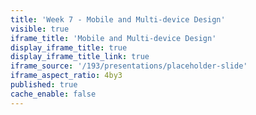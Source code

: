 ```yaml
---
title: 'Week 7 - Mobile and Multi-device Design'
visible: true
iframe_title: 'Mobile and Multi-device Design'
display_iframe_title: true
display_iframe_title_link: true
iframe_source: '/193/presentations/placeholder-slide'
iframe_aspect_ratio: 4by3
published: true
cache_enable: false
---
```

